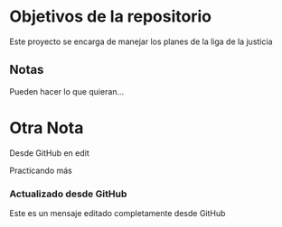# Objetivos de la repositorio

Este proyecto se encarga de manejar los planes de la liga de la justicia


## Notas
Pueden hacer lo que quieran...

# Otra Nota
Desde GitHub en edit

Practicando más


### Actualizado desde GitHub
Este es un mensaje editado completamente desde GitHub
